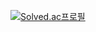 [![Solved.ac프로필](http://mazassumnida.wtf/api/v2/generate_badge?boj={sky834459})](https://solved.ac/{sky834459})

